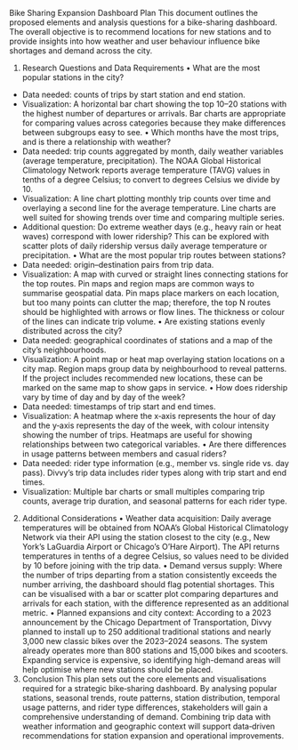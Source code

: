 Bike Sharing Expansion Dashboard Plan
This document outlines the proposed elements and analysis questions for a bike-sharing dashboard. The overall objective is to recommend locations for new stations and to provide insights into how weather and user behaviour influence bike shortages and demand across the city.
1. Research Questions and Data Requirements
• What are the most popular stations in the city?
  - Data needed: counts of trips by start station and end station.
  - Visualization: A horizontal bar chart showing the top 10–20 stations with the highest number of departures or arrivals. Bar charts are appropriate for comparing values across categories because they make differences between subgroups easy to see.
• Which months have the most trips, and is there a relationship with weather?
  - Data needed: trip counts aggregated by month, daily weather variables (average temperature, precipitation). The NOAA Global Historical Climatology Network reports average temperature (TAVG) values in tenths of a degree Celsius; to convert to degrees Celsius we divide by 10.
  - Visualization: A line chart plotting monthly trip counts over time and overlaying a second line for the average temperature. Line charts are well suited for showing trends over time and comparing multiple series.
  - Additional question: Do extreme weather days (e.g., heavy rain or heat waves) correspond with lower ridership?  This can be explored with scatter plots of daily ridership versus daily average temperature or precipitation.
• What are the most popular trip routes between stations?
  - Data needed: origin–destination pairs from trip data.
  - Visualization: A map with curved or straight lines connecting stations for the top routes. Pin maps and region maps are common ways to summarise geospatial data. Pin maps place markers on each location, but too many points can clutter the map; therefore, the top N routes should be highlighted with arrows or flow lines.  The thickness or colour of the lines can indicate trip volume.
• Are existing stations evenly distributed across the city?
  - Data needed: geographical coordinates of stations and a map of the city’s neighbourhoods.
  - Visualization: A point map or heat map overlaying station locations on a city map. Region maps group data by neighbourhood to reveal patterns. If the project includes recommended new locations, these can be marked on the same map to show gaps in service.
• How does ridership vary by time of day and by day of the week?
  - Data needed: timestamps of trip start and end times.
  - Visualization: A heatmap where the x‑axis represents the hour of day and the y‑axis represents the day of the week, with colour intensity showing the number of trips. Heatmaps are useful for showing relationships between two categorical variables.
• Are there differences in usage patterns between members and casual riders?
  - Data needed: rider type information (e.g., member vs. single ride vs. day pass). Divvy’s trip data includes rider types along with trip start and end times.
  - Visualization: Multiple bar charts or small multiples comparing trip counts, average trip duration, and seasonal patterns for each rider type.
2. Additional Considerations
• Weather data acquisition: Daily average temperatures will be obtained from NOAA’s Global Historical Climatology Network via their API using the station closest to the city (e.g., New York’s LaGuardia Airport or Chicago’s O’Hare Airport). The API returns temperatures in tenths of a degree Celsius, so values need to be divided by 10 before joining with the trip data.
• Demand versus supply: Where the number of trips departing from a station consistently exceeds the number arriving, the dashboard should flag potential shortages. This can be visualised with a bar or scatter plot comparing departures and arrivals for each station, with the difference represented as an additional metric.
• Planned expansions and city context: According to a 2023 announcement by the Chicago Department of Transportation, Divvy planned to install up to 250 additional traditional stations and nearly 3,000 new classic bikes over the 2023–2024 seasons. The system already operates more than 800 stations and 15,000 bikes and scooters. Expanding service is expensive, so identifying high-demand areas will help optimise where new stations should be placed.
3. Conclusion
This plan sets out the core elements and visualisations required for a strategic bike‑sharing dashboard. By analysing popular stations, seasonal trends, route patterns, station distribution, temporal usage patterns, and rider type differences, stakeholders will gain a comprehensive understanding of demand. Combining trip data with weather information and geographic context will support data‑driven recommendations for station expansion and operational improvements.
